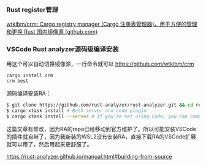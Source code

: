 ### Rust register管理

[wtklbm/crm: Cargo registry manager (Cargo 注册表管理器)，用于方便的管理和更换 Rust 国内镜像源 (github.com)](https://github.com/wtklbm/crm)

### VSCode Rust analyzer源码级编译安装

用这个可以自动切换镜像源，一行命令就可以 https://github.com/wtklbm/crm

```bash
cargo install crm
crm best
```

源码编译安装RA：

```bash
$ git clone https://github.com/rust-analyzer/rust-analyzer.git && cd rust-analyzer
$ cargo xtask install # Both server and code plugin
$ cargo xtask install --server # If you’re not using Code, you can compile and install only the LSP server:
```

这篇文章有修改，因为RA的repo已经移动到官方维护了。所以可能安装VSCode的插件就自带了，因为我新装的WSL2没有安装RA，直接下载RA的VSCode扩展就可以用了，然后用起来更舒服了。

 https://rust-analyzer.github.io/manual.html#building-from-source



